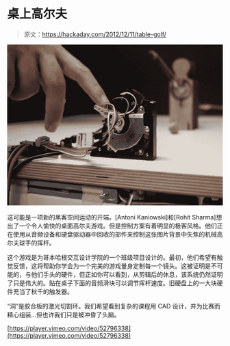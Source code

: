 # 桌上高尔夫

> 原文：<https://hackaday.com/2012/12/11/table-golf/>

![table-golf](img/9711a5bd10f5d658392774e13da5952c.png)

这可能是一项新的黑客空间运动的开端。[Antoni Kaniowski]和[Rohit Sharma]想出了一个令人愉快的桌面高尔夫游戏。但是控制方案有着明显的极客风格。他们正在使用从音频设备和硬盘驱动器中回收的部件来控制这张图片背景中失焦的机械高尔夫球手的挥杆。

这个游戏是为哥本哈根交互设计学院的一个班级项目设计的。最初，他们希望有触觉反馈，这将帮助你学会为一个完美的游戏量身定制每一个镜头。这被证明是不可能的，与他们手头的硬件，但正如你可以看到，从剪辑后的休息，该系统仍然证明了只是伟大的。贴在桌子下面的音频滑块可以调节挥杆速度。旧硬盘上的一大块硬件充当了秋千的触发器。

“洞”是胶合板的激光切割环。我们希望看到复杂的课程用 CAD 设计，并为比赛而精心组装…但也许我们只是被冲昏了头脑。

[https://player.vimeo.com/video/52796338](https://player.vimeo.com/video/52796338)